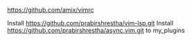 https://github.com/amix/vimrc

Install https://github.com/prabirshrestha/vim-lsp.git
Install https://github.com/prabirshrestha/async.vim.git to my_plugins
